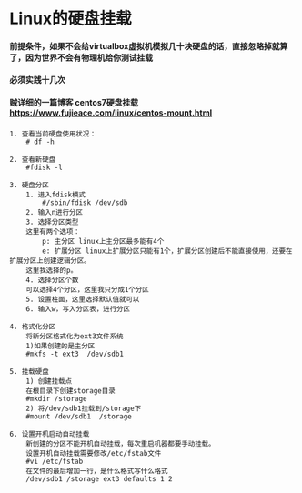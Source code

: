 # Linux的硬盘挂载

#### 前提条件，如果不会给virtualbox虚拟机模拟几十块硬盘的话，直接忽略掉就算了，因为世界不会有物理机给你测试挂载
#### 必须实践十几次
#### 贼详细的一篇博客  centos7硬盘挂载  https://www.fujieace.com/linux/centos-mount.html
```shell
1. 查看当前硬盘使用状况：
    # df -h

2. 查看新硬盘 
    #fdisk -l
    
3. 硬盘分区 
    1. 进入fdisk模式 
        #/sbin/fdisk /dev/sdb 
    2. 输入n进行分区 
    3. 选择分区类型 
    这里有两个选项： 
        p: 主分区 linux上主分区最多能有4个 
        e: 扩展分区 linux上扩展分区只能有1个，扩展分区创建后不能直接使用，还要在扩展分区上创建逻辑分区。 
    这里我选择的p。
    4. 选择分区个数
    可以选择4个分区，这里我只分成1个分区
    5. 设置柱面，这里选择默认值就可以 
    6. 输入w，写入分区表，进行分区

4. 格式化分区 
    将新分区格式化为ext3文件系统 
    1)如果创建的是主分区 
    #mkfs -t ext3  /dev/sdb1 
    
5. 挂载硬盘 
    1) 创建挂载点 
    在根目录下创建storage目录 
    #mkdir /storage 
    2) 将/dev/sdb1挂载到/storage下 
    #mount /dev/sdb1  /storage 
    
6. 设置开机启动自动挂载 
    新创建的分区不能开机自动挂载，每次重启机器都要手动挂载。 
    设置开机自动挂载需要修改/etc/fstab文件 
    #vi /etc/fstab 
    在文件的最后增加一行，是什么格式写什么格式 
    /dev/sdb1 /storage ext3 defaults 1 2 
```